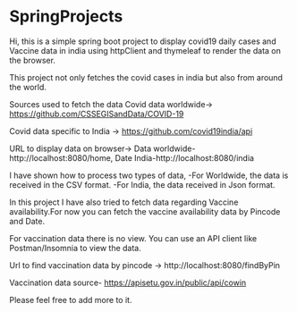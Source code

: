 # SpringProjects

Hi, this is a simple spring boot project to display covid19 daily cases and Vaccine data in india using httpClient and thymeleaf to render the data on the browser.

This project not only fetches the covid cases in india but also from around the world.

Sources used to fetch the data
Covid data worldwide-> https://github.com/CSSEGISandData/COVID-19

Covid data specific to India -> https://github.com/covid19india/api

URL to display data on browser->
Data worldwide-http://localhost:8080/home,
Date India-http://localhost:8080/india

I have shown how to process two types of data,
-For Worldwide, the data is received in the CSV format.
-For India, the data received in Json format.


In this project I have also tried to fetch data regarding Vaccine availability.For now you can fetch the vaccine availability data by Pincode and Date.

For vaccination data there is no view. You can use an API client like Postman/Insomnia to view the data.

Url to find vaccination data by pincode -> http://localhost:8080/findByPin

Vaccination data source-
https://apisetu.gov.in/public/api/cowin

Please feel free to add more to it.


